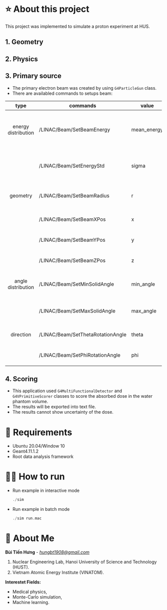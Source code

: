
# ⭐ About this project
This project was implemented to simulate a proton experiment at HUS.
## 1. Geometry

## 2. Physics

## 3. Primary source
* The primary electron beam was created by using `G4ParticleGun` class.
* There are availabled commands to setups beam:

|       **type**      	| **commands**                      	| **value**   	| **units** 	| **description**                                      	|
|:-------------------:	|-----------------------------------	|-------------	|-----------	|------------------------------------------------------	|
| energy distribution 	| /LINAC/Beam/SetBeamEnergy         	| mean_energy 	| energy    	| Thiết lập năng lượng trung bình cho phân bố Gaussian 	|
|                     	| /LINAC/Beam/SetEnergyStd          	| sigma       	| energy    	| Thiết lập giá trị sigma cho phân bố Gaussian         	|
| geometry            	| /LINAC/Beam/SetBeamRadius         	| r           	| length    	| Thiết lập bán kính chùm electron                     	|
|                     	| /LINAC/Beam/SetBeamXPos           	| x           	| length    	| Thiết lập tọa độ X của nguồn                         	|
|                     	| /LINAC/Beam/SetBeamYPos           	| y           	| length    	| Thiết lập tọa độ Y của nguồn                         	|
|                     	| /LINAC/Beam/SetBeamZPos           	| z           	| length    	| Thiết lập tọa độ Z của nguồn                         	|
| angle distribution  	| /LINAC/Beam/SetMinSolidAngle      	| min_angle   	| angle     	| Thiết lập giới hạn dưới góc phát hạt                 	|
|                     	| /LINAC/Beam/SetMaxSolidAngle      	| max_angle   	| angle     	| Thiết lập giới hạn trên góc phát hạt                 	|
| direction           	| /LINAC/Beam/SetThetaRotationAngle 	| theta       	| angle     	| Thiết lập góc quay theta                             	|
|                     	| /LINAC/Beam/SetPhiRotationAngle   	| phi         	| angle     	| Thiết lập góc quay phi                               	|

## 4. Scoring
* This application used `G4MultiFunctionalDetector` and `G4VPrimitiveScorer` classes to score the absorbed dose in the water phantom volume.
* The results will be exported into text file.
* The results cannot show uncertainty of the dose.

# 🔧 Requirements
  * Ubuntu 20.04/Window 10
  * Geant4.11.1.2
  * Root data analysis framework

# 🏃‍♂️ How to run
* Run example in interactive mode
    ```c++
    ./sim
    ```
* Run example in batch mode
    ```c++
    ./sim run.mac
    ```
# 🚀 About Me
**Bùi Tiến Hưng** - *hungbt1908@gmail.com*
1. Nuclear Engineering Lab, Hanoi University of Science and Technology (HUST).
2. Vietnam Atomic Energy Institute (VINATOM).

**Interestet Fields:**
* Medical physics, 
* Monte-Carlo simulation, 
* Machine learning.